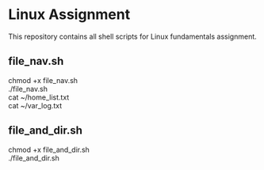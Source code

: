 # Linux Assignment

This repository contains all shell scripts for Linux fundamentals assignment.

## file_nav.sh  
chmod +x file_nav.sh  
./file_nav.sh  
cat ~/home_list.txt  
cat ~/var_log.txt  

## file_and_dir.sh  
chmod +x file_and_dir.sh  
./file_and_dir.sh  
